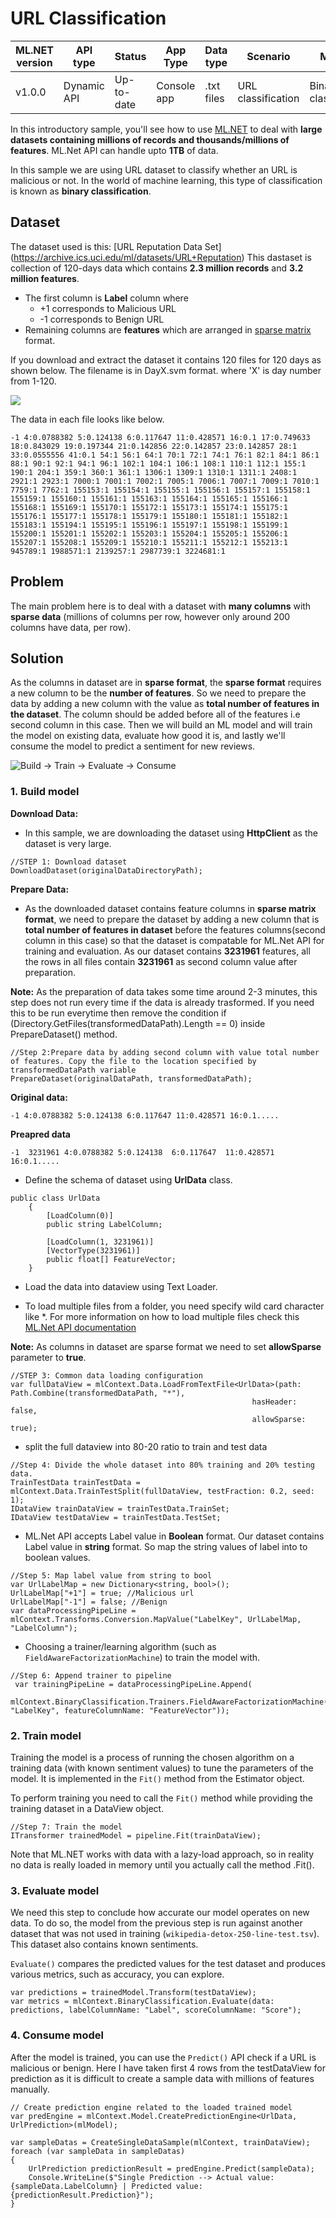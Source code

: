 # URL Classification

| ML.NET version | API type          | Status                        | App Type    | Data type | Scenario            | ML Task                   | Algorithms                  |
|----------------|-------------------|-------------------------------|-------------|-----------|---------------------|---------------------------|-----------------------------|
| v1.0.0           | Dynamic API | Up-to-date | Console app | .txt files | URL classification | Binary classification | FieldAwareFactorizationMachine |

In this introductory sample, you'll see how to use [ML.NET](https://www.microsoft.com/net/learn/apps/machine-learning-and-ai/ml-dotnet) to deal with **large datasets containing millions of records and thousands/millions of features**. ML.Net API can handle upto **1TB** of data. 

In this sample we are using URL dataset to classify whether an URL is malicious or not. In the world of machine learning, this type of classification is known as **binary classification**.

## Dataset
The dataset used is this: [URL Reputation Data Set] (https://archive.ics.uci.edu/ml/datasets/URL+Reputation)
This dastaset is collection of 120-days data which contains **2.3 million records** and **3.2 million features**.

* The first column is **Label** column where
  - +1 corresponds to Malicious URL
  - -1 corresponds to Benign URL
* Remaining columns are **features** which are arranged in [sparse matrix](https://en.wikipedia.org/wiki/Sparse_matrix) format. 

If you download and extract the dataset it contains 120 files for 120 days as shown below. The filename is in DayX.svm format. where 'X' is day number from 1-120.

![](./docs/screenshots/FilesFormat.PNG)

The data in each file looks like below.

```CSharp
-1 4:0.0788382 5:0.124138 6:0.117647 11:0.428571 16:0.1 17:0.749633 18:0.843029 19:0.197344 21:0.142856 22:0.142857 23:0.142857 28:1 33:0.0555556 41:0.1 54:1 56:1 64:1 70:1 72:1 74:1 76:1 82:1 84:1 86:1 88:1 90:1 92:1 94:1 96:1 102:1 104:1 106:1 108:1 110:1 112:1 155:1 190:1 204:1 359:1 360:1 361:1 1306:1 1309:1 1310:1 1311:1 2408:1 2921:1 2923:1 7000:1 7001:1 7002:1 7005:1 7006:1 7007:1 7009:1 7010:1 7759:1 7762:1 155153:1 155154:1 155155:1 155156:1 155157:1 155158:1 155159:1 155160:1 155161:1 155163:1 155164:1 155165:1 155166:1 155168:1 155169:1 155170:1 155172:1 155173:1 155174:1 155175:1 155176:1 155177:1 155178:1 155179:1 155180:1 155181:1 155182:1 155183:1 155194:1 155195:1 155196:1 155197:1 155198:1 155199:1 155200:1 155201:1 155202:1 155203:1 155204:1 155205:1 155206:1 155207:1 155208:1 155209:1 155210:1 155211:1 155212:1 155213:1 945789:1 1988571:1 2139257:1 2987739:1 3224681:1
```

## Problem
The main problem here is to deal with a dataset with **many columns** with **sparse data** (millions of columns per row, however only around 200 columns have data, per row).

## Solution
As the columns in dataset are in **sparse format**, the **sparse format** requires a new column to be the **number of features**. So we need to prepare the data by adding a new column with the value as **total number of features in the dataset**. The column should be added before all of the features i.e second column in this case.  Then we will build an ML model and will train the model on existing data, evaluate how good it is, and lastly we'll consume the model to predict a sentiment for new reviews.

![Build -> Train -> Evaluate -> Consume](../shared_content/modelpipeline.png)

### 1. Build model

**Download Data:**

* In this sample, we are downloading the dataset using **HttpClient** as the dataset is very large.  

```CSharp
//STEP 1: Download dataset
DownloadDataset(originalDataDirectoryPath);
```

**Prepare Data:**
* As the downloaded dataset contains feature columns in **sparse matrix format**, we need to prepare the dataset by adding a new column that is **total number of features in dataset**   before the  features columns(second column in this case) so that the dataset is compatable   for ML.Net API for training and evaluation. As our dataset contains **3231961** features, all the rows in all files contain **3231961**  as second column value after preparation.

**Note:** As the preparation of data takes some time around 2-3 minutes, this step does not run every time if the data is already trasformed. If you need this to be run everytime then remove the condition if (Directory.GetFiles(transformedDataPath).Length == 0) inside PrepareDataset() method.

```CSharp
//Step 2:Prepare data by adding second column with value total number of features. Copy the file to the location specified by transformedDataPath variable
PrepareDataset(originalDataPath, transformedDataPath);
```
**Original data:**
```CSharp
-1 4:0.0788382 5:0.124138 6:0.117647 11:0.428571 16:0.1.....
```

**Preapred data**
```CSharp
-1	3231961	4:0.0788382	5:0.124138	6:0.117647	11:0.428571	16:0.1.....
```	

* Define the schema of dataset using **UrlData** class. 

```CSharp
public class UrlData
    {
        [LoadColumn(0)]
        public string LabelColumn;
        
        [LoadColumn(1, 3231961)]
        [VectorType(3231961)]
        public float[] FeatureVector;
    }
```
* Load the data into dataview using Text Loader. 

* To load multiple files from a folder, you need specify wild card character like *. For more information on how to load multiple files check this [ML.Net API documentation](https://docs.microsoft.com/en-us/dotnet/machine-learning/how-to-guides/load-data-ml-net#load-data-from-multiple-files) 

**Note:** As columns in dataset are sparse format we need to set **allowSparse** parameter to **true**.

```CSharp
//STEP 3: Common data loading configuration
var fullDataView = mlContext.Data.LoadFromTextFile<UrlData>(path: Path.Combine(transformedDataPath, "*"),
                                                      hasHeader: false,
                                                      allowSparse: true);
```                                               

* split the full dataview into 80-20 ratio to train and test data

```CSharp
//Step 4: Divide the whole dataset into 80% training and 20% testing data.
TrainTestData trainTestData = mlContext.Data.TrainTestSplit(fullDataView, testFraction: 0.2, seed: 1);
IDataView trainDataView = trainTestData.TrainSet;
IDataView testDataView = trainTestData.TestSet;
```
* ML.Net API accepts Label value in **Boolean** format. Our dataset contains Label value in **string** format. So map the string values of label into to boolean values.

```CSharp
//Step 5: Map label value from string to bool
var UrlLabelMap = new Dictionary<string, bool>();
UrlLabelMap["+1"] = true; //Malicious url
UrlLabelMap["-1"] = false; //Benign 
var dataProcessingPipeLine = mlContext.Transforms.Conversion.MapValue("LabelKey", UrlLabelMap, "LabelColumn");
```

* Choosing a trainer/learning algorithm (such as `FieldAwareFactorizationMachine`) to train the model with. 

```CSharp
//Step 6: Append trainer to pipeline
 var trainingPipeLine = dataProcessingPipeLine.Append(
                mlContext.BinaryClassification.Trainers.FieldAwareFactorizationMachine(labelColumnName: "LabelKey", featureColumnName: "FeatureVector")); 
```

### 2. Train model
Training the model is a process of running the chosen algorithm on a training data (with known sentiment values) to tune the parameters of the model. It is implemented in the `Fit()` method from the Estimator object. 

To perform training you need to call the `Fit()` method while providing the training dataset in a DataView object.

```CSharp
//Step 7: Train the model
ITransformer trainedModel = pipeline.Fit(trainDataView);
```

Note that ML.NET works with data with a lazy-load approach, so in reality no data is really loaded in memory until you actually call the method .Fit().

### 3. Evaluate model

We need this step to conclude how accurate our model operates on new data. To do so, the model from the previous step is run against another dataset that was not used in training (`wikipedia-detox-250-line-test.tsv`). This dataset also contains known sentiments. 

`Evaluate()` compares the predicted values for the test dataset and produces various metrics, such as accuracy, you can explore.

```CSharp
var predictions = trainedModel.Transform(testDataView);
var metrics = mlContext.BinaryClassification.Evaluate(data: predictions, labelColumnName: "Label", scoreColumnName: "Score");
```

### 4. Consume model

After the model is trained, you can use the `Predict()` API check if a URL is malicious or benign. Here I have taken first 4 rows from the testDataView for prediction as it is difficult to create a sample data with millions of features manually.

```CSharp
// Create prediction engine related to the loaded trained model
var predEngine = mlContext.Model.CreatePredictionEngine<UrlData, UrlPrediction>(mlModel);                 

var sampleDatas = CreateSingleDataSample(mlContext, trainDataView);
foreach (var sampleData in sampleDatas)
{
    UrlPrediction predictionResult = predEngine.Predict(sampleData);
    Console.WriteLine($"Single Prediction --> Actual value: {sampleData.LabelColumn} | Predicted value: {predictionResult.Prediction}");
}

```


